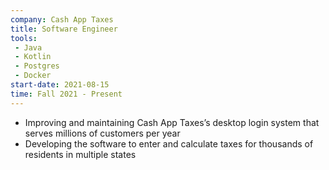 ```yaml
---
company: Cash App Taxes
title: Software Engineer
tools:
 - Java
 - Kotlin
 - Postgres
 - Docker
start-date: 2021-08-15
time: Fall 2021 - Present
---
```


- Improving and maintaining Cash App Taxes’s desktop login system that serves millions of customers per year
- Developing the software to enter and calculate taxes for thousands of residents in multiple states
